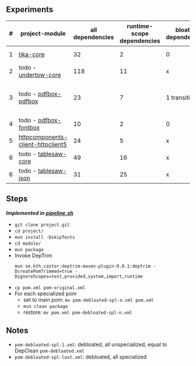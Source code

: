 ## Experiments

\# | project-module | all dependencies | runtime-scope dependencies | bloated dependencies | specialized dependencies | generated pom files | successful builds | unsuccessful builds | comments |
-- | -------------- | ---------------- | -------------------------- | -------------------- | ------------------------ | ------------------- | ----------------- | ------------------- | -------- |
1 | [tika-core](https://github.com/apache/tika/tree/main/tika-core) | 32 | 2 | 0 | 2 | 4 | 4 (100%) | 0 | all poms build |
2 | todo - [undertow-core](https://github.com/undertow-io/undertow/tree/master/core) | 118 | 11 | x | 5 | 32 | 32 (100%) | 0 | all poms build |
3 | todo - [pdfbox-pdfbox](https://github.com/apache/pdfbox/tree/trunk/pdfbox) | 23 | 7 | 1 transitive | 6 | 64 | ~14 (28%)~ 43  | ~50~ 21 | problematic poms with `io` and `bcprov-jdk18on`
4 | todo - [pdfbox-fontbox](https://github.com/apache/pdfbox/tree/trunk/fontbox) | 10 | 2 | 0 | 2 | 4 | 2 (50%) | 2 | problematic poms 3, 4
5 | [httpcomponents-client-httpclient5](https://github.com/apache/httpcomponents-client/tree/master/httpclient5) | 24 | 5 | x | 4 | 16 | 16 (100%) | 0 | all poms build
6 | todo - [tablesaw-core](https://github.com/jtablesaw/tablesaw/tree/master/core) | 49 | 16 | x | 12 | 4096 | 70 / 142 (49.3%) | 72 / 142 | (wip) |
6 | todo - [tablesaw-json](https://github.com/jtablesaw/tablesaw/tree/master/json) | 31 | 25 | x | 7 | 128 | 128 (100%) | 0 | all poms build |

## Steps

**_Implemented in [pipeline.sh](https://github.com/Deee92/journal/blob/master/data/deptrim/pipeline.sh)_**

- `git clone project.git`
- `cd project/`
- `mvn install -DskipTests`
- `cd module/`
- `mvn package`
- Invoke DepTrim
  ```
  mvn se.kth.castor:deptrim-maven-plugin:0.0.1:deptrim -DcreatePomTrimmed=true -DignoreScopes=test,provided,system,import,runtime
  ```
- `cp pom.xml pom-original.xml`
- For each specialized pom
  - set to main pom: `mv pom-debloated-spl-n.xml pom.xml`
  - `mvn clean package`
  - restore: `mv pom.xml pom-debloated-spl-n.xml`

## Notes
- `pom-debloated-spl-1.xml`: debloated, all unspecialized, equal to DepClean `pom-debloated.xml`
- `pom-debloated-spl-last.xml`: debloated, all specialized
